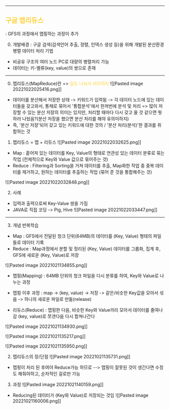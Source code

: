 ***
## <span style="color:ffd33d">구글 맵리듀스</span>
: GFS의 과정에서 맵핑하는 과정이 추가

0. 개발배경
	: 구글 검색(검색언어 추출, 정렬, 인덱스 생성 등)을 위해 개발된 분산환경 병렬 데이터 처리 기법

- 비공유 구조의 여러 노드 PC로 대량의 병렬처리 가능
- 데이터는 키-밸류(key, value)의 쌍으로 존재

***
0. 맵리듀스(MapReduce)란  =>  <span style="color:ffd33d">일도 나눠서 처리하자</span>
![[Pasted image 20221022025416.png]]
- 데이터를 분산해서 저장한 상태 -> 키워드가 입력됨 -> 각 데이터 노드에 있는 데이터들을 갖고와서, 통채로 묶어서 '통합분석'에서 한꺼번에 분석 및 처리
   => 많이 저장할 수 있는 분산 저장의 의미는 있지만, 처리할 때마다 다시 갖고 올 것 같으면 뭣하러 나눴음?(분산 저장을 했으면 분산 처리를 해야 유의미하지)
- 즉, '분산 저장'되어 갖고 있는 키워드에 대한 것의 / '분산 처리(분석)'한 결과를 취합하는 것

1. 맵리듀스 = 맵 + 리듀스
![[Pasted image 20221022032625.png]]

- Map : 흩어져 있는 데이터를 Key, Value의 형태로 연관성 있는 데이터 분류로 묶는 작업 (전체적으로 Key와 Value 값으로 묶어주는 것)
- Reduce : Filtering과 Sorting을 거쳐 데이터를 추출, Map화한 작업 중 중복 데이터를 제거하고, 원하는 데이터를 추출하는 작업 (묶어 준 것을 통합해주는 것)

![[Pasted image 20221022032848.png]]

2. 사례
- 입력과 출력으로써 Key-Value 쌍을 가짐
- JAVA로 직접 코딩 -> Pig, Hive
![[Pasted image 20221022033447.png]]

***
3. 개념 반복학습

- Map : GFS에서 전달된 청크 단위(64MB)의 데이터를 (Key, Value) 형태의 파일들로 데이터 기록
- Reduce : Map과정에서 분할 및 정리된 (Key, Value) 데이터를 그룹화, 집계 후, GFS에 새로운 (Key, Value)로 저장

![[Pasted image 20221021134855.png]]

- 맵핑(Mapping)
	: 64MB 단위의 청크 파일을 다시 분류를 하여, Key와 Value로 나누는 과정

- 맵핑 이후 과정 : map -> (key, value) -> 저장 -> 같은/비슷한 Key값을 모아서 섞음 -> 하나의 새로운 파일로 만듦(release) 

- 리듀스(Reduce)
	: 맵핑한 다음, 비슷한 Key와 Value끼리 모아서 데이터를 줄여나감
	(key, value)로 쪼갠다음 다시 합쳐나간다

![[Pasted image 20221021134930.png]]

![[Pasted image 20221021135217.png]]

![[Pasted image 20221021135950.png]]

2. 맵리듀스의 장/단점
![[Pasted image 20221021135731.png]]
- 맵핑이 처리 된 후여야 Reduce가능 하므로
--> 맵핑이 잘못된 것이 생긴다면 수정도 해줘야하고, 순차적인 걸로만 가능

3. 과정
![[Pasted image 20221021140159.png]]

- Reducing된 데이터가 (Key와 Value)로 저장되는 것임
![[Pasted image 20221021160006.png]]

